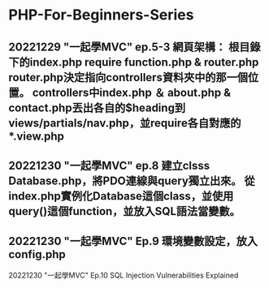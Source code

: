 PHP-For-Beginners-Series
=============================
20221229 "一起學MVC" ep.5-3 
網頁架構：
根目錄下的index.php require function.php & router.php
router.php決定指向controllers資料夾中的那一個位置。
controllers中index.php ＆ about.php & contact.php丟出各自的$heading到views/partials/nav.php，並require各自對應的*.view.php
----------------------------------------------------------------------------------------------------------------------------
20221230 "一起學MVC" ep.8
建立clsss Database.php，將PDO連線與query獨立出來。
從index.php實例化Database這個class，並使用query()這個function，並放入SQL語法當變數。
----------------------------------------------------------------------------------
20221230 "一起學MVC" Ep.9
環境變數設定，放入config.php
----------------------------------------------------------------------------------
20221230 "一起學MVC" Ep.10
SQL Injection Vulnerabilities Explained
